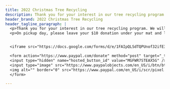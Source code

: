 ```yaml
---
title: 2022 Christmas Tree Recycling
description: Thank you for your interest in our tree recycling program.
header_brand: 2022 Christmas Tree Recycling
header_tagline_paragraph: |
  <p>Thank you for your interest in our tree recycling program. We will be picking up trees on Saturday, January 8, 2022. Please fill out the form below to let us know that you would like your tree picked up.  </p>
  <p>On pickup day, please leave your $10 donation under your mat and leave your tree at the curb.  Trees must be free of ornaments, tinsel, lights, and garlands.  We cannot take artificial trees or live trees with flocking.</p>


  <iframe src="https://docs.google.com/forms/d/e/1FAIpQLSdTQPUnof32ifE3mxp5Np2vObjNCtcL5OW8hIJHK1wkcGEFCQ/viewform?embedded=true" width="640" height="1450" frameborder="0" marginheight="0" marginwidth="0">Loading…</iframe>

  <form action="https://www.paypal.com/donate" method="post" target="_top">
  <input type="hidden" name="hosted_button_id" value="MGFWR7STEAX5G" />
  <input type="image" src="https://www.paypalobjects.com/en_US/i/btn/btn_donate_LG.gif" border="0" name="submit" title="PayPal - The safer, easier way to pay online!" alt="Donate with PayPal button" />
  <img alt="" border="0" src="https://www.paypal.com/en_US/i/scr/pixel.gif" width="1" height="1" />
  </form>

---
```

